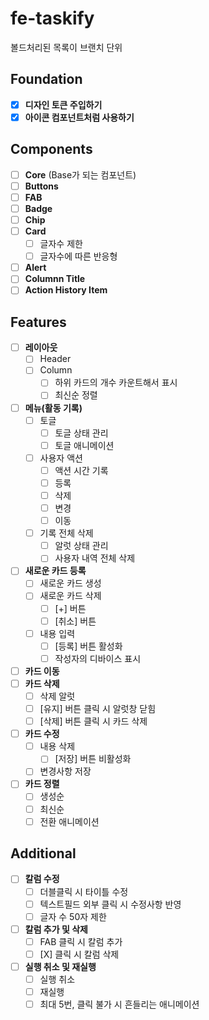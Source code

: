 # fe-taskify

볼드처리된 목록이 브랜치 단위

## Foundation

- [x]  **디자인 토큰 주입하기**
- [x]  **아이콘 컴포넌트처럼 사용하기**

## Components

- [ ]  **Core** (Base가 되는 컴포넌트)
- [ ]  **Buttons**
- [ ]  **FAB**
- [ ]  **Badge**
- [ ]  **Chip**
- [ ]  **Card**
    - [ ]  글자수 제한
    - [ ]  글자수에 따른 반응형
- [ ]  **Alert**
- [ ]  **Columnn Title**
- [ ]  **Action History Item**

## Features

- [ ]  **레이아웃**
    - [ ]  Header
    - [ ]  Column
        - [ ]  하위 카드의 개수 카운트해서 표시
        - [ ]  최신순 정렬
- [ ]  **메뉴(활동 기록)**
    - [ ]  토글
        - [ ]  토글 상태 관리
        - [ ]  토글 애니메이션
    - [ ]  사용자 액션
        - [ ]  액션 시간 기록
        - [ ]  등록
        - [ ]  삭제
        - [ ]  변경
        - [ ]  이동
    - [ ]  기록 전체 삭제
        - [ ]  알럿 상태 관리
        - [ ]  사용자 내역 전체 삭제
- [ ]  **새로운 카드 등록**
    - [ ]  새로운 카드 생성
    - [ ]  새로운 카드 삭제
        - [ ]  [+] 버튼
        - [ ]  [취소] 버튼
    - [ ]  내용 입력
        - [ ]  [등록] 버튼 활성화
        - [ ]  작성자의 디바이스 표시
- [ ]  **카드 이동**
- [ ]  **카드 삭제**
    - [ ]  삭제 알럿
    - [ ]  [유지] 버튼 클릭 시 알럿창 닫힘
    - [ ]  [삭제] 버튼 클릭 시 카드 삭제
- [ ]  **카드 수정**
    - [ ]  내용 삭제
        - [ ]  [저장] 버튼 비활성화
    - [ ]  변경사항 저장
- [ ]  **카드 정렬**
    - [ ]  생성순
    - [ ]  최신순
    - [ ]  전환 애니메이션

## Additional

- [ ]  **칼럼 수정**
    - [ ]  더블클릭 시 타이틀 수정
    - [ ]  텍스트필드 외부 클릭 시 수정사항 반영
    - [ ]  글자 수 50자 제한
- [ ]  **칼럼 추가 및 삭제**
    - [ ]  FAB 클릭 시 칼럼 추가
    - [ ]  [X] 클릭 시 칼럼 삭제
- [ ]  **실행 취소 및 재실행**
    - [ ]  실행 취소
    - [ ]  재실행
    - [ ]  최대 5번, 클릭 불가 시 흔들리는 애니메이션